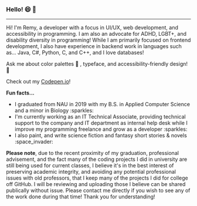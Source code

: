 ### Hello! 😄 :wave:

<!-- insert line -->
<hr>

Hi! I'm Remy, a developer with a focus in UI/UX, web development, and accessibility in programming. I am also an advocate for ADHD, LGBT+, and disability diversity in programming! While I am primarily focused on frontend development, I also have experience in backend work in languages such as... Java, C#, Python, C, and C++, and I love databases! 

Ask me about color palettes 🎨 , typeface, and accessibility-friendly design! :speech_balloon: 

Check out my <a href="https://codepen.io/thepiedpyper">Codepen.io</a>!

<b>Fun facts...</b><br>
<ul>
<li> I graduated from NAU in 2019 with my B.S. in Applied Computer Science and a minor in Biology :sparkles:</li>
<li> I'm currently working as an IT Technical Associate, providing technical support to the company and IT department as internal help desk while I improve my programming freelance and grow as a developer :sparkles:</li>
<li> I also paint, and write science fiction and fantasy short stories & novels :space_invader:</li>
</ul>

<b>Please note</b>, due to the recent proximity of my graduation, professional advisement, and the fact many of the coding projects I did in university are still being used for current classes, I believe it's in the best interest of preserving academic integrity, and avoiding any potential professional issues with old professors, that I keep many of the projects I did for college off GitHub. I will be reviewing and uploading those I believe can be shared publically without issue. Please contact me directly if you wish to see any of the work done during that time! Thank you for understanding!
